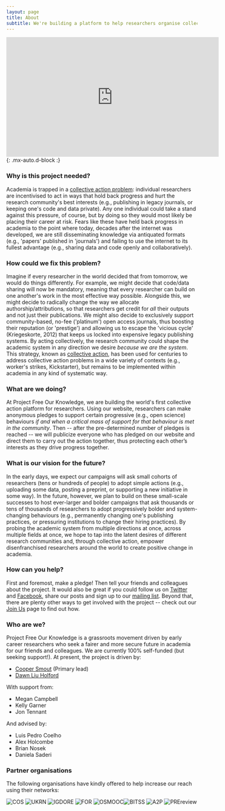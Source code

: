 ```yaml
---
layout: page
title: About
subtitle: We're building a platform to help researchers organise collective action in support of open and reproducible research practices
---
```


<iframe width="560" height="315" style="text-align:center" src="https://www.youtube.com/embed/vzB7Vh_gkLs" frameborder="0" allow="accelerometer; autoplay; clipboard-write; encrypted-media; gyroscope; picture-in-picture" allowfullscreen></iframe>{: .mx-auto.d-block :}

### Why is this project needed?
Academia is trapped in a [collective action problem](https://en.wikipedia.org/wiki/Collective_action_problem): individual researchers are incentivised to act in ways that hold back progress and hurt the research community's best interests (e.g., publishing in legacy journals, or keeping one's code and data private). Any one individual could take a stand against this pressure, of course, but by doing so they would most likely be placing their career at risk. Fears like these have held back progress in academia to the point where today, decades after the internet was developed, we are still disseminating knowledge via antiquated formats (e.g., 'papers' published in 'journals') and failing to use the internet to its fullest advantage (e.g., sharing data and code openly and collaboratively).

### How could we fix this problem?
Imagine if every researcher in the world decided that from tomorrow, we would do things differently. For example, we might decide that code/data sharing will now be mandatory, meaning that every researcher can build on one another's work in the most effective way possible. Alongside this, we might decide to radically change the way we allocate authorship/attributions, so that researchers get credit for *all* their outputs and not just their publications. We might also decide to exclusively support community-based, no-fee ('platinum') open access journals, thus boosting their reputation (or 'prestige') and allowing us to escape the 'vicious cycle' (Kriegeskorte, 2012) that keeps us locked into expensive legacy publishing systems. By acting collectively, the research community could shape the academic system in any direction we desire *because we are the system*. This strategy, known as [collective action](https://en.wikipedia.org/wiki/Collective_action#:~:text=Collective%20action%20refers%20to%20action,and%20achieve%20a%20common%20objective.), has been used for centuries to address collective action problems in a wide variety of contexts (e.g., worker's strikes, Kickstarter), but remains to be implemented within academia in any kind of systematic way. 

### What are we doing?
At Project Free Our Knowledge, we are building the world's first collective action platform for researchers. Using our website, researchers can make anonymous pledges to support certain progressive (e.g., open science) behaviours *if and when a critical mass of support for that behaviour is met in the community*. Then -- after the pre-determined number of pledges is reached -- we will publicize everyone who has pledged on our website and direct them to carry out the action together, thus protecting each other’s interests as they drive progress together.

### What is our vision for the future? 
In the early days, we expect our campaigns will ask small cohorts of researchers (tens or hundreds of people) to adopt simple actions (e.g., uploading some data, posting a preprint, or supporting a new initiative in some way). In the future, however, we plan to build on these small-scale successes to host ever-larger and bolder campaigns that ask thousands or tens of thousands of researchers to adopt progressively bolder and system-changing behaviours (e.g., permanently changing one's publishing practices, or pressuring institutions to change their hiring practices). By probing the academic system from multiple directions at once, across multiple fields at once, we hope to tap into the latent desires of different research communities and, through collective action, empower disenfranchised researchers around the world to create positive change in academia.

### How can you help?
First and foremost, make a pledge! Then tell your friends and colleagues about the project. It would also be great if you could follow us on [Twitter](https://twitter.com/projectFOK) and [Facebook](https://www.facebook.com/projectFOK), share our posts and sign up to our [mailing list](http://eepurl.com/dFVBVz). Beyond that, there are plenty other ways to get involved with the project -- check out our [Join Us](https://freeourknowledge.org/joinus/) page to find out how.

### Who are we?
Project Free Our Knowledge is a grassroots movement driven by early career researchers who seek a fairer and more secure future in academia for our friends and colleagues. We are currently 100% self-funded (but seeking support!). At present, the project is driven by:

* [Cooper Smout](https://www.coopersmout.com/) (Primary lead)
* [Dawn Liu Holford](https://www.essex.ac.uk/people/liuda52701/dawn-holford)

With support from:

* Megan Campbell
* Kelly Garner
* Jon Tennant

And advised by:

* Luis Pedro Coelho
* Alex Holcombe
* Brian Nosek
* Daniela Saderi

### Partner organisations
The following organisations have kindly offered to help increase our reach using their networks:

![COS](assets/img/cos.png) ![UKRN](assets/img/UKRN.png) ![IGDORE](assets/img/IGDORE.png) 
![FOR](assets/img/future_of_research.png) ![OSMOOC](assets/img/osmooc.png)![BITSS](assets/img/bitss.png) 
![A2P](assets/img/Access2perspectives.png) ![PREreview](assets/img/PREreview.png)
